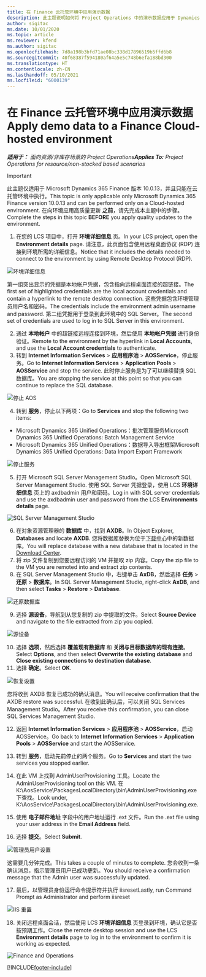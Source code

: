 ```yaml
---
title: 在 Finance 云托管环境中应用演示数据
description: 此主题说明如何将 Project Operations 中的演示数据应用于 Dynamics 365 Finance 云托管环境。
author: sigitac
ms.date: 10/01/2020
ms.topic: article
ms.reviewer: kfend
ms.author: sigitac
ms.openlocfilehash: 7d8a198b3bfd71ae08bc338d17896519b5ffd6b8
ms.sourcegitcommit: 40f68387f594180af64a5e5c748b6efa188bd300
ms.translationtype: HT
ms.contentlocale: zh-CN
ms.lasthandoff: 05/10/2021
ms.locfileid: "6000139"
---
```

# <a name="apply-demo-data-to-a-finance-cloud-hosted-environment"></a><span data-ttu-id="d10bc-103">在 Finance 云托管环境中应用演示数据</span><span class="sxs-lookup"><span data-stu-id="d10bc-103">Apply demo data to a Finance Cloud-hosted environment</span></span>

<span data-ttu-id="d10bc-104">_**适用于：** 面向资源/非库存场景的 Project Operations_</span><span class="sxs-lookup"><span data-stu-id="d10bc-104">_**Applies To:** Project Operations for resource/non-stocked based scenarios_</span></span>

> [!IMPORTANT]
> <span data-ttu-id="d10bc-105">此主题仅适用于 Microsoft Dynamics 365 Finance 版本 10.0.13，并且只能在云托管环境中执行。</span><span class="sxs-lookup"><span data-stu-id="d10bc-105">This topic is only applicable only Microsoft Dynamics 365 Finance version 10.0.13 and can be performed only on a Cloud-hosted environment.</span></span> <span data-ttu-id="d10bc-106">在向环境应用高质量更新 **之前**，请先完成本主题中的步骤。</span><span class="sxs-lookup"><span data-stu-id="d10bc-106">Complete the steps in this topic **BEFORE** you apply quality updates to the environment.</span></span>

1. <span data-ttu-id="d10bc-107">在您的 LCS 项目中，打开 **环境详细信息** 页。</span><span class="sxs-lookup"><span data-stu-id="d10bc-107">In your LCS project, open the **Environment details** page.</span></span> <span data-ttu-id="d10bc-108">请注意，此页面包含使用远程桌面协议 (RDP) 连接到环境所需的详细信息。</span><span class="sxs-lookup"><span data-stu-id="d10bc-108">Notice that it includes the details needed to connect to the environment by using Remote Desktop Protocol (RDP).</span></span>

![ 环境详细信息](./media/1EnvironmentDetails.png)

<span data-ttu-id="d10bc-110">第一组突出显示的凭据是本地帐户凭据，包含指向远程桌面连接的超链接。</span><span class="sxs-lookup"><span data-stu-id="d10bc-110">The first set of highlighted credentials are the local account credentials and contain a hyperlink to the remote desktop connection.</span></span> <span data-ttu-id="d10bc-111">这些凭据包含环境管理员用户名和密码。</span><span class="sxs-lookup"><span data-stu-id="d10bc-111">The credentials include the environment admin username and password.</span></span> <span data-ttu-id="d10bc-112">第二组凭据用于登录到此环境中的 SQL Server。</span><span class="sxs-lookup"><span data-stu-id="d10bc-112">The second set of credentials are used to log in to SQL Server in this environment.</span></span>

2. <span data-ttu-id="d10bc-113">通过 **本地帐户** 中的超链接远程连接到环境，然后使用 **本地帐户凭据** 进行身份验证。</span><span class="sxs-lookup"><span data-stu-id="d10bc-113">Remote to the environment by the hyperlink in **Local Accounts**, and use the **Local Account credentials** to authenticate.</span></span>
3. <span data-ttu-id="d10bc-114">转到 **Internet Information Services** > **应用程序池** > **AOSService**，停止服务。</span><span class="sxs-lookup"><span data-stu-id="d10bc-114">Go to **Internet Information Services** > **Application Pools** > **AOSService** and stop the service.</span></span> <span data-ttu-id="d10bc-115">此时停止服务是为了可以继续替换 SQL 数据库。</span><span class="sxs-lookup"><span data-stu-id="d10bc-115">You are stopping the service at this point so that you can continue to replace the SQL database.</span></span>

![停止 AOS](./media/2StopAOS.png)

4. <span data-ttu-id="d10bc-117">转到 **服务**，停止以下两项：</span><span class="sxs-lookup"><span data-stu-id="d10bc-117">Go to **Services** and stop the following two items:</span></span>

- <span data-ttu-id="d10bc-118">Microsoft Dynamics 365 Unified Operations：批次管理服务</span><span class="sxs-lookup"><span data-stu-id="d10bc-118">Microsoft Dynamics 365 Unified Operations: Batch Management Service</span></span>
- <span data-ttu-id="d10bc-119">Microsoft Dynamics 365 Unified Operations：数据导入导出框架</span><span class="sxs-lookup"><span data-stu-id="d10bc-119">Microsoft Dynamics 365 Unified Operations: Data Import Export Framework</span></span>

![停止服务](./media/3StopServices.png)

5. <span data-ttu-id="d10bc-121">打开 Microsoft SQL Server Management Studio。</span><span class="sxs-lookup"><span data-stu-id="d10bc-121">Open Microsoft SQL Server Management Studio.</span></span> <span data-ttu-id="d10bc-122">使用 SQL Server 凭据登录，使用 LCS **环境详细信息** 页上的 axdbadmin 用户和密码。</span><span class="sxs-lookup"><span data-stu-id="d10bc-122">Log in with SQL server credentials and use the axdbadmin user and password from the LCS **Environments details** page.</span></span>

![SQL Server Management Studio](./media/4SSMS.png)

6. <span data-ttu-id="d10bc-124">在对象资源管理器的 **数据库** 中，找到 **AXDB**。</span><span class="sxs-lookup"><span data-stu-id="d10bc-124">In Object Explorer, **Databases** and locate **AXDB**.</span></span> <span data-ttu-id="d10bc-125">您将数据库替换为位于[下载中心](https://download.microsoft.com/download/1/a/3/1a314bd2-b082-4a87-abdc-1ba26c92b63d/ProjOpsDemoDataFOGARelease.zip)中的新数据库。</span><span class="sxs-lookup"><span data-stu-id="d10bc-125">You will replace database with a new database that is located in the [Download Center](https://download.microsoft.com/download/1/a/3/1a314bd2-b082-4a87-abdc-1ba26c92b63d/ProjOpsDemoDataFOGARelease.zip).</span></span> 
7. <span data-ttu-id="d10bc-126">将 zip 文件复制到您要远程访问的 VM 并提取 zip 内容。</span><span class="sxs-lookup"><span data-stu-id="d10bc-126">Copy the zip file to the VM you are remoted into and extract zip contents.</span></span>
8. <span data-ttu-id="d10bc-127">在 SQL Server Management Studio 中，右键单击 **AxDB**，然后选择 **任务** > **还原** > **数据库**。</span><span class="sxs-lookup"><span data-stu-id="d10bc-127">In SQL Server Management Studio, right-click **AxDB**, and then select **Tasks** > **Restore** > **Database**.</span></span>

![还原数据库](./media/5RestoreDatabase.png)

9. <span data-ttu-id="d10bc-129">选择 **源设备**，导航到从您复制的 zip 中提取的文件。</span><span class="sxs-lookup"><span data-stu-id="d10bc-129">Select **Source Device** and navigate to the file extracted from zip you copied.</span></span>

![源设备](./media/6SourceDevice.png)

10. <span data-ttu-id="d10bc-131">选择 **选项**，然后选择 **覆盖现有数据库** 和 **关闭与目标数据库的现有连接**。</span><span class="sxs-lookup"><span data-stu-id="d10bc-131">Select **Options**, and then select **Overwrite the existing database** and **Close existing connections to destination database**.</span></span> 
11. <span data-ttu-id="d10bc-132">选择 **确定**。</span><span class="sxs-lookup"><span data-stu-id="d10bc-132">Select **OK**.</span></span>

![恢复设置](./media/7RestoreSetting.png)

<span data-ttu-id="d10bc-134">您将收到 AXDB 恢复已成功的确认消息。</span><span class="sxs-lookup"><span data-stu-id="d10bc-134">You will receive confirmation that the AXDB restore was successful.</span></span> <span data-ttu-id="d10bc-135">在收到此确认后，可以关闭 SQL Services Management Studio。</span><span class="sxs-lookup"><span data-stu-id="d10bc-135">After you receive this confirmation, you can close SQL Services Management Studio.</span></span>

12. <span data-ttu-id="d10bc-136">返回 **Internet Information Services** > **应用程序池** > **AOSService**，启动 AOSService。</span><span class="sxs-lookup"><span data-stu-id="d10bc-136">Go back to **Internet Information Services** > **Application Pools** > **AOSService** and start the AOSService.</span></span>
13. <span data-ttu-id="d10bc-137">转到 **服务**，启动先前停止的两个服务。</span><span class="sxs-lookup"><span data-stu-id="d10bc-137">Go to **Services** and start the two services you stopped earlier.</span></span>

14. <span data-ttu-id="d10bc-138">在此 VM 上找到 AdminUserProvisioning 工具。</span><span class="sxs-lookup"><span data-stu-id="d10bc-138">Locate the AdminUserProvisioning tool on this VM.</span></span> <span data-ttu-id="d10bc-139">在 K:\AosService\PackagesLocalDirectory\bin\AdminUserProvisioning.exe 下查找。</span><span class="sxs-lookup"><span data-stu-id="d10bc-139">Look under, K:\AosService\PackagesLocalDirectory\bin\AdminUserProvisioning.exe.</span></span>
15. <span data-ttu-id="d10bc-140">使用 **电子邮件地址** 字段中的用户地址运行 .ext 文件。</span><span class="sxs-lookup"><span data-stu-id="d10bc-140">Run the .ext file using your user address in the **Email Address** field.</span></span> 
16. <span data-ttu-id="d10bc-141">选择 **提交**。</span><span class="sxs-lookup"><span data-stu-id="d10bc-141">Select **Submit**.</span></span>

![管理员用户设置](./media/8AdminUserProvisioning.png)

<span data-ttu-id="d10bc-143">这需要几分钟完成。</span><span class="sxs-lookup"><span data-stu-id="d10bc-143">This takes a couple of minutes to complete.</span></span> <span data-ttu-id="d10bc-144">您会收到一条确认消息，指示管理员用户已成功更新。</span><span class="sxs-lookup"><span data-stu-id="d10bc-144">You should receive a confirmation message that the Admin user was successfully updated.</span></span>

17. <span data-ttu-id="d10bc-145">最后，以管理员身份运行命令提示符并执行 iisreset</span><span class="sxs-lookup"><span data-stu-id="d10bc-145">Lastly, run Command Prompt as Administrator and perform iisreset</span></span>

![IIS 重置](./media/9IISReset.png)

18. <span data-ttu-id="d10bc-147">关闭远程桌面会话，然后使用 LCS **环境详细信息** 页登录到环境，确认它是否按预期工作。</span><span class="sxs-lookup"><span data-stu-id="d10bc-147">Close the remote desktop session and use the LCS **Environment details** page to log in to the environment to confirm it is working as expected.</span></span>

![Finance and Operations](./media/10FinanceAndOperations.png)


[!INCLUDE[footer-include](../includes/footer-banner.md)]